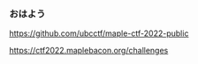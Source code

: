 <h3>おはよう</h3>

https://github.com/ubcctf/maple-ctf-2022-public

https://ctf2022.maplebacon.org/challenges
